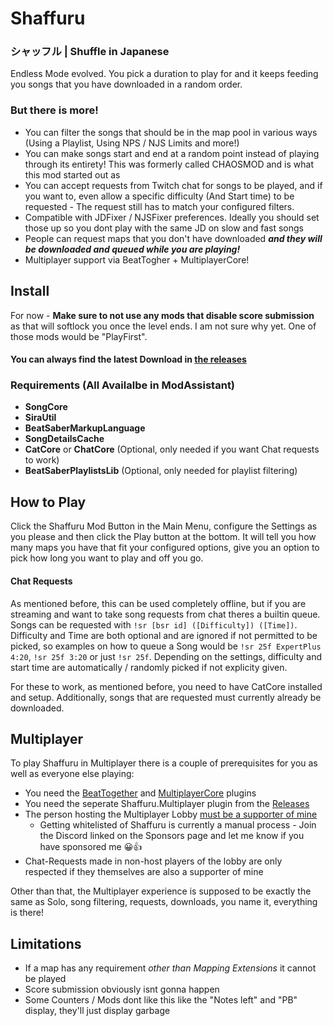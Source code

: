 # Shaffuru
### シャッフル | Shuffle in Japanese

Endless Mode evolved. You pick a duration to play for and it keeps feeding you songs that you have downloaded in a random order.

### But there is more!

- You can filter the songs that should be in the map pool in various ways (Using a Playlist, Using NPS / NJS Limits and more!)
- You can make songs start and end at a random point instead of playing through its entirety! This was formerly called CHAOSMOD and is what this mod started out as
- You can accept requests from Twitch chat for songs to be played, and if you want to, even allow a specific difficulty (And Start time) to be requested - The request still has to match your configured filters.
- Compatible with JDFixer / NJSFixer preferences. Ideally you should set those up so you dont play with the same JD on slow and fast songs
- People can request maps that you don't have downloaded ***and they will be downloaded and queued while you are playing!***
- Multiplayer support via BeatTogher + MultiplayerCore!

## Install

For now - **Make sure to not use any mods that disable score submission** as that will softlock you once the level ends. I am not sure why yet. One of those mods would be "PlayFirst".

#### You can always find the latest Download in [the releases](https://github.com/kinsi55/BeatSaber_Shaffuru/releases)

### Requirements (All Availalbe in ModAssistant)

- **SongCore**
- **SiraUtil**
- **BeatSaberMarkupLanguage**
- **SongDetailsCache**
- **CatCore** or **ChatCore** (Optional, only needed if you want Chat requests to work)
- **BeatSaberPlaylistsLib** (Optional, only needed for playlist filtering)

## How to Play

Click the Shaffuru Mod Button in the Main Menu, configure the Settings as you please and then click the Play button at the bottom. It will tell you how many maps you have that fit your configured options, give you an option to pick how long you want to play and off you go.

#### Chat Requests

As mentioned before, this can be used completely offline, but if you are streaming and want to take song requests from chat theres a builtin queue.
Songs can be requested with `!sr [bsr id] ([Difficulty]) ([Time])`. Difficulty and Time are both optional and are ignored if not permitted to be picked, so examples on how to queue a Song would be `!sr 25f ExpertPlus 4:20`, `!sr 25f 3:20` or just `!sr 25f`. Depending on the settings, difficulty and start time are automatically / randomly picked if not explicity given.

For these to work, as mentioned before, you need to have CatCore installed and setup. Additionally, songs that are requested must currently already be downloaded.

## Multiplayer

To play Shaffuru in Multiplayer there is a couple of prerequisites for you as well as everyone else playing:

- You need the [BeatTogether](https://github.com/BeatTogether/BeatTogether#requirements) and [MultiplayerCore](https://github.com/Goobwabber/MultiplayerCore#installation) plugins
- You need the seperate Shaffuru.Multiplayer plugin from the [Releases](#Install)
- The person hosting the Multiplayer Lobby [must be a supporter of mine](https://github.com/sponsors/kinsi55)
	- Getting whitelisted of Shaffuru is currently a manual process - Join the Discord linked on the Sponsors page and let me know if you have sponsored me 😀👍
- Chat-Requests made in non-host players of the lobby are only respected if they themselves are also a supporter of mine

Other than that, the Multiplayer experience is supposed to be exactly the same as Solo, song filtering, requests, downloads, you name it, everything is there!

## Limitations

- If a map has any requirement *other than Mapping Extensions* it cannot be played
- Score submission obviously isnt gonna happen
- Some Counters / Mods dont like this like the "Notes left" and "PB" display, they'll just display garbage
